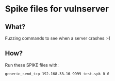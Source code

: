 # Spike files for vulnserver

## What?

Fuzzing commands to see when a server crashes :-)

## How?

Run these SPIKE files with:

    generic_send_tcp 192.168.33.16 9999 test.spk 0 0
